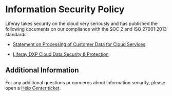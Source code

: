 # Information Security Policy

Liferay takes security on the cloud very seriously and has published the following documents on our compliance with the SOC 2 and ISO 27001:2013 standards:

* [Statement on Processing of Customer Data for Cloud Services](https://www.liferay.com/legal/cloud-services-data)

* [Liferay DXP Cloud Data Security & Protection](https://www.liferay.com/documents/10182/3292406/Liferay+DXP+Cloud+Data+Security+and+Protection.pdf/78ce7065-9787-1fb2-9c7b-6d7c13f4a3e6?t=1564674972483)

## Additional Information

For any additional questions or concerns about information security, please open a [Help Center ticket](https://liferay-support.zendesk.com/agent/).
